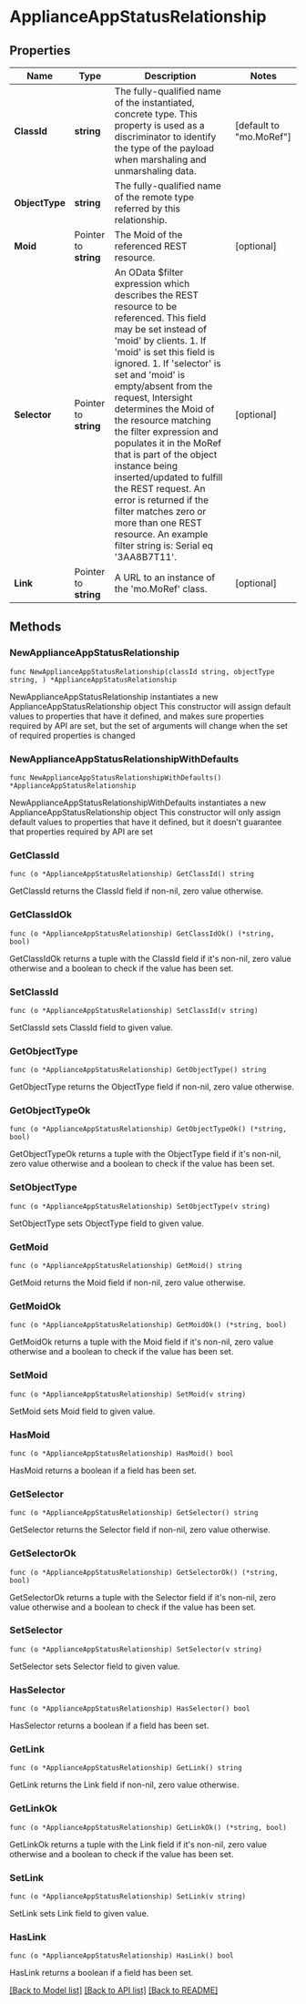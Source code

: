 # ApplianceAppStatusRelationship

## Properties

Name | Type | Description | Notes
------------ | ------------- | ------------- | -------------
**ClassId** | **string** | The fully-qualified name of the instantiated, concrete type. This property is used as a discriminator to identify the type of the payload when marshaling and unmarshaling data. | [default to "mo.MoRef"]
**ObjectType** | **string** | The fully-qualified name of the remote type referred by this relationship. | 
**Moid** | Pointer to **string** | The Moid of the referenced REST resource. | [optional] 
**Selector** | Pointer to **string** | An OData $filter expression which describes the REST resource to be referenced. This field may be set instead of &#39;moid&#39; by clients. 1. If &#39;moid&#39; is set this field is ignored. 1. If &#39;selector&#39; is set and &#39;moid&#39; is empty/absent from the request, Intersight determines the Moid of the resource matching the filter expression and populates it in the MoRef that is part of the object instance being inserted/updated to fulfill the REST request. An error is returned if the filter matches zero or more than one REST resource. An example filter string is: Serial eq &#39;3AA8B7T11&#39;. | [optional] 
**Link** | Pointer to **string** | A URL to an instance of the &#39;mo.MoRef&#39; class. | [optional] 

## Methods

### NewApplianceAppStatusRelationship

`func NewApplianceAppStatusRelationship(classId string, objectType string, ) *ApplianceAppStatusRelationship`

NewApplianceAppStatusRelationship instantiates a new ApplianceAppStatusRelationship object
This constructor will assign default values to properties that have it defined,
and makes sure properties required by API are set, but the set of arguments
will change when the set of required properties is changed

### NewApplianceAppStatusRelationshipWithDefaults

`func NewApplianceAppStatusRelationshipWithDefaults() *ApplianceAppStatusRelationship`

NewApplianceAppStatusRelationshipWithDefaults instantiates a new ApplianceAppStatusRelationship object
This constructor will only assign default values to properties that have it defined,
but it doesn't guarantee that properties required by API are set

### GetClassId

`func (o *ApplianceAppStatusRelationship) GetClassId() string`

GetClassId returns the ClassId field if non-nil, zero value otherwise.

### GetClassIdOk

`func (o *ApplianceAppStatusRelationship) GetClassIdOk() (*string, bool)`

GetClassIdOk returns a tuple with the ClassId field if it's non-nil, zero value otherwise
and a boolean to check if the value has been set.

### SetClassId

`func (o *ApplianceAppStatusRelationship) SetClassId(v string)`

SetClassId sets ClassId field to given value.


### GetObjectType

`func (o *ApplianceAppStatusRelationship) GetObjectType() string`

GetObjectType returns the ObjectType field if non-nil, zero value otherwise.

### GetObjectTypeOk

`func (o *ApplianceAppStatusRelationship) GetObjectTypeOk() (*string, bool)`

GetObjectTypeOk returns a tuple with the ObjectType field if it's non-nil, zero value otherwise
and a boolean to check if the value has been set.

### SetObjectType

`func (o *ApplianceAppStatusRelationship) SetObjectType(v string)`

SetObjectType sets ObjectType field to given value.


### GetMoid

`func (o *ApplianceAppStatusRelationship) GetMoid() string`

GetMoid returns the Moid field if non-nil, zero value otherwise.

### GetMoidOk

`func (o *ApplianceAppStatusRelationship) GetMoidOk() (*string, bool)`

GetMoidOk returns a tuple with the Moid field if it's non-nil, zero value otherwise
and a boolean to check if the value has been set.

### SetMoid

`func (o *ApplianceAppStatusRelationship) SetMoid(v string)`

SetMoid sets Moid field to given value.

### HasMoid

`func (o *ApplianceAppStatusRelationship) HasMoid() bool`

HasMoid returns a boolean if a field has been set.

### GetSelector

`func (o *ApplianceAppStatusRelationship) GetSelector() string`

GetSelector returns the Selector field if non-nil, zero value otherwise.

### GetSelectorOk

`func (o *ApplianceAppStatusRelationship) GetSelectorOk() (*string, bool)`

GetSelectorOk returns a tuple with the Selector field if it's non-nil, zero value otherwise
and a boolean to check if the value has been set.

### SetSelector

`func (o *ApplianceAppStatusRelationship) SetSelector(v string)`

SetSelector sets Selector field to given value.

### HasSelector

`func (o *ApplianceAppStatusRelationship) HasSelector() bool`

HasSelector returns a boolean if a field has been set.

### GetLink

`func (o *ApplianceAppStatusRelationship) GetLink() string`

GetLink returns the Link field if non-nil, zero value otherwise.

### GetLinkOk

`func (o *ApplianceAppStatusRelationship) GetLinkOk() (*string, bool)`

GetLinkOk returns a tuple with the Link field if it's non-nil, zero value otherwise
and a boolean to check if the value has been set.

### SetLink

`func (o *ApplianceAppStatusRelationship) SetLink(v string)`

SetLink sets Link field to given value.

### HasLink

`func (o *ApplianceAppStatusRelationship) HasLink() bool`

HasLink returns a boolean if a field has been set.


[[Back to Model list]](../README.md#documentation-for-models) [[Back to API list]](../README.md#documentation-for-api-endpoints) [[Back to README]](../README.md)


